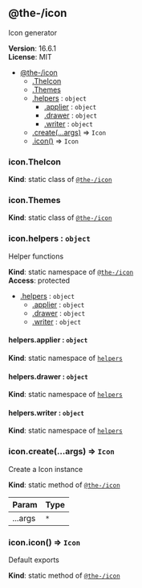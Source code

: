 <!--- Code generated by @the-/script-doc. DO NOT EDIT. -->

<a name="module_@the-/icon"></a>

## @the-/icon
Icon generator

**Version**: 16.6.1  
**License**: MIT  

* [@the-/icon](#module_@the-/icon)
    * [.TheIcon](#module_@the-/icon.TheIcon)
    * [.Themes](#module_@the-/icon.Themes)
    * [.helpers](#module_@the-/icon.helpers) : <code>object</code>
        * [.applier](#module_@the-/icon.helpers.applier) : <code>object</code>
        * [.drawer](#module_@the-/icon.helpers.drawer) : <code>object</code>
        * [.writer](#module_@the-/icon.helpers.writer) : <code>object</code>
    * [.create(...args)](#module_@the-/icon.create) ⇒ <code>Icon</code>
    * [.icon()](#module_@the-/icon.icon) ⇒ <code>Icon</code>

<a name="module_@the-/icon.TheIcon"></a>

### icon.TheIcon
**Kind**: static class of [<code>@the-/icon</code>](#module_@the-/icon)  
<a name="module_@the-/icon.Themes"></a>

### icon.Themes
**Kind**: static class of [<code>@the-/icon</code>](#module_@the-/icon)  
<a name="module_@the-/icon.helpers"></a>

### icon.helpers : <code>object</code>
Helper functions

**Kind**: static namespace of [<code>@the-/icon</code>](#module_@the-/icon)  
**Access**: protected  

* [.helpers](#module_@the-/icon.helpers) : <code>object</code>
    * [.applier](#module_@the-/icon.helpers.applier) : <code>object</code>
    * [.drawer](#module_@the-/icon.helpers.drawer) : <code>object</code>
    * [.writer](#module_@the-/icon.helpers.writer) : <code>object</code>

<a name="module_@the-/icon.helpers.applier"></a>

#### helpers.applier : <code>object</code>
**Kind**: static namespace of [<code>helpers</code>](#module_@the-/icon.helpers)  
<a name="module_@the-/icon.helpers.drawer"></a>

#### helpers.drawer : <code>object</code>
**Kind**: static namespace of [<code>helpers</code>](#module_@the-/icon.helpers)  
<a name="module_@the-/icon.helpers.writer"></a>

#### helpers.writer : <code>object</code>
**Kind**: static namespace of [<code>helpers</code>](#module_@the-/icon.helpers)  
<a name="module_@the-/icon.create"></a>

### icon.create(...args) ⇒ <code>Icon</code>
Create a Icon instance

**Kind**: static method of [<code>@the-/icon</code>](#module_@the-/icon)  

| Param | Type |
| --- | --- |
| ...args | <code>\*</code> | 

<a name="module_@the-/icon.icon"></a>

### icon.icon() ⇒ <code>Icon</code>
Default exports

**Kind**: static method of [<code>@the-/icon</code>](#module_@the-/icon)  
